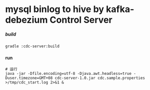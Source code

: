 # mysql binlog to hive by kafka-debezium Control Server


##### build
```bash
gradle :cdc-server:build
```

#### run
```
# 运行
java -jar -Dfile.encoding=utf-8 -Djava.awt.headless=true -Duser.timezone=GMT+08 cdc-server-1.0.jar cdc.sample.properties >/tmp/cdc_start.log 2>&1 &
```